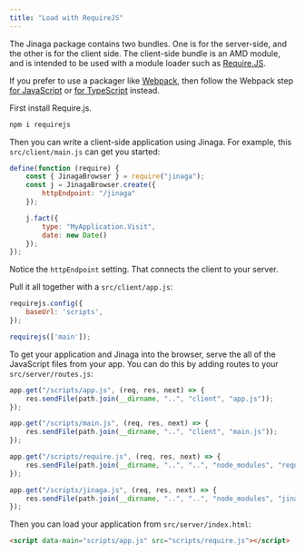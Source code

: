 ```yaml
---
title: "Load with RequireJS"
---
```


The Jinaga package contains two bundles.
One is for the server-side, and the other is for the client side.
The client-side bundle is an AMD module, and is intended to be used with a module loader such as [Require.JS](https://requirejs.org/).

If you prefer to use a packager like [Webpack](https://webpack.js.org/), then follow the Webpack step [for JavaScript](../configure-webpack-js/) or [for TypeScript](../configure-webpack-ts/) instead.

First install Require.js.

```bash
npm i requirejs
```

Then you can write a client-side application using Jinaga.
For example, this `src/client/main.js` can get you started:

```javascript
define(function (require) {
    const { JinagaBrowser } = require("jinaga");
    const j = JinagaBrowser.create({
        httpEndpoint: "/jinaga"
    });

    j.fact({
        type: "MyApplication.Visit",
        date: new Date()
    });
});
```

Notice the `httpEndpoint` setting.
That connects the client to your server.

Pull it all together with a `src/client/app.js`:

```javascript
requirejs.config({
    baseUrl: 'scripts',
});

requirejs(['main']);
```

To get your application and Jinaga into the browser, serve the all of the JavaScript files from your app.
You can do this by adding routes to your `src/server/routes.js`:

```javascript
app.get("/scripts/app.js", (req, res, next) => {
    res.sendFile(path.join(__dirname, "..", "client", "app.js"));
});

app.get("/scripts/main.js", (req, res, next) => {
    res.sendFile(path.join(__dirname, "..", "client", "main.js"));
});

app.get("/scripts/require.js", (req, res, next) => {
    res.sendFile(path.join(__dirname, "..", "..", "node_modules", "requirejs", "require.js"));
});

app.get("/scripts/jinaga.js", (req, res, next) => {
    res.sendFile(path.join(__dirname, "..", "..", "node_modules", "jinaga", "dist", "jinaga.js"));
});
```

Then you can load your application from `src/server/index.html`:

```html
<script data-main="scripts/app.js" src="scripts/require.js"></script>
```